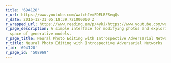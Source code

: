 ```yaml
---
title: '694128'
r_url: https://www.youtube.com/watch?v=FDELBFSeqQs
r_date: 2016-12-31 05:18:39.721000000 Z
r_wrapped_url: https://www.reading.am/p/4ykJ/https://www.youtube.com/watch?v=FDELBFSeqQs
r_page_description: A simple interface for modifying photos and exploring the latent
  space of generative models.
r_page_title: Neural Photo Editing with Introspective Adversarial Networks
r_title: Neural Photo Editing with Introspective Adversarial Networks
r_id: '694128'
r_page_id: '508969'
---
```


